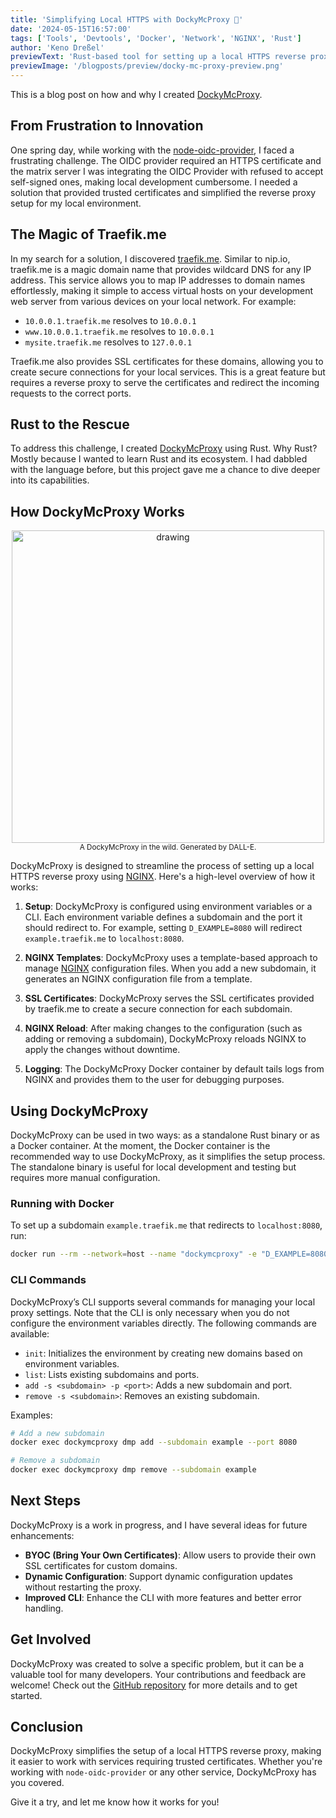 ```yaml
---
title: 'Simplifying Local HTTPS with DockyMcProxy 🚀'
date: '2024-05-15T16:57:00'
tags: ['Tools', 'Devtools', 'Docker', 'Network', 'NGINX', 'Rust']
author: 'Keno Dreßel'
previewText: 'Rust-based tool for setting up a local HTTPS reverse proxy with Docker support. 🚀'
previewImage: '/blogposts/preview/docky-mc-proxy-preview.png'
---
```


This is a blog post on how and why I created [DockyMcProxy](https://github.com/unit214/docky-mc-proxy).

## From Frustration to Innovation

One spring day, while working with the [node-oidc-provider](https://github.com/panva/node-oidc-provider), I faced a
frustrating challenge. The OIDC provider required an HTTPS certificate and the matrix server I was integrating the OIDC
Provider with refused to accept self-signed ones, making local development cumbersome. I needed a solution that provided
trusted certificates and simplified the reverse proxy setup for my local environment.

## The Magic of Traefik.me

In my search for a solution, I discovered [traefik.me](https://traefik.me/). Similar to nip.io, traefik.me is a magic
domain name that provides wildcard DNS for any IP address. This service allows you to map IP addresses to domain names
effortlessly, making it simple to access virtual hosts on your development web server from various devices on your local
network. For example:

- `10.0.0.1.traefik.me` resolves to `10.0.0.1`
- `www.10.0.0.1.traefik.me` resolves to `10.0.0.1`
- `mysite.traefik.me` resolves to `127.0.0.1`

Traefik.me also provides SSL certificates for these domains, allowing you to create secure connections for your local
services. This is a great feature but requires a reverse proxy to serve the certificates and redirect the incoming
requests to the correct ports.

## Rust to the Rescue

To address this challenge, I created [DockyMcProxy](https://github.com/unit214/docky-mc-proxy) using Rust. Why Rust?
Mostly because I wanted to learn Rust and its ecosystem. I had dabbled with the language before, but this project gave
me a chance to dive deeper into its capabilities.

## How DockyMcProxy Works

<p align="center">
<img src="/blogposts/preview/docky-mc-proxy-preview.png" alt="drawing" width="500"/>
<small>A DockyMcProxy in the wild. Generated by DALL-E.</small>
</p>

DockyMcProxy is designed to streamline the process of setting up a local HTTPS reverse proxy
using [NGINX](https://www.nginx.com/). Here's a high-level overview of how it works:

1. **Setup**: DockyMcProxy is configured using environment variables or a CLI. Each environment variable defines a
   subdomain and the port it should redirect to. For example, setting `D_EXAMPLE=8080` will
   redirect `example.traefik.me` to `localhost:8080`.

2. **NGINX Templates**: DockyMcProxy uses a template-based approach to manage [NGINX](https://www.nginx.com/)
   configuration files. When you add a new subdomain, it generates an NGINX configuration file from a template.

3. **SSL Certificates**: DockyMcProxy serves the SSL certificates provided by traefik.me to create a secure connection
   for each subdomain.

4. **NGINX Reload**: After making changes to the configuration (such as adding or removing a subdomain), DockyMcProxy
   reloads NGINX to apply the changes without downtime.

5. **Logging**: The DockyMcProxy Docker container by default tails logs from NGINX and provides them to the user for
   debugging purposes.

## Using DockyMcProxy

DockyMcProxy can be used in two ways: as a standalone Rust binary or as a Docker container. At the moment, the Docker
container is the recommended way to use DockyMcProxy, as it simplifies the setup process. The standalone binary is
useful for local development and testing but requires more manual configuration.

### Running with Docker

To set up a subdomain `example.traefik.me` that redirects to `localhost:8080`, run:

```bash
docker run --rm --network=host --name "dockymcproxy" -e "D_EXAMPLE=8080" -d unit214/dockymcproxy
```

### CLI Commands

DockyMcProxy’s CLI supports several commands for managing your local proxy settings. Note that the CLI is only necessary
when you do not configure the environment variables directly. The following commands are available:

- `init`: Initializes the environment by creating new domains based on environment variables.
- `list`: Lists existing subdomains and ports.
- `add -s <subdomain> -p <port>`: Adds a new subdomain and port.
- `remove -s <subdomain>`: Removes an existing subdomain.

Examples:

```bash
# Add a new subdomain
docker exec dockymcproxy dmp add --subdomain example --port 8080

# Remove a subdomain
docker exec dockymcproxy dmp remove --subdomain example
```

## Next Steps

DockyMcProxy is a work in progress, and I have several ideas for future enhancements:

- **BYOC (Bring Your Own Certificates)**: Allow users to provide their own SSL certificates for custom domains.
- **Dynamic Configuration**: Support dynamic configuration updates without restarting the proxy.
- **Improved CLI**: Enhance the CLI with more features and better error handling.

## Get Involved

DockyMcProxy was created to solve a specific problem, but it can be a valuable tool for many developers. Your
contributions and feedback are welcome! Check out the [GitHub repository](https://github.com/unit214/docky-mc-proxy) for
more details and to get started.

## Conclusion

DockyMcProxy simplifies the setup of a local HTTPS reverse proxy, making it easier to work with services requiring
trusted certificates. Whether you're working with `node-oidc-provider` or any other service, DockyMcProxy has you
covered.

Give it a try, and let me know how it works for you!
